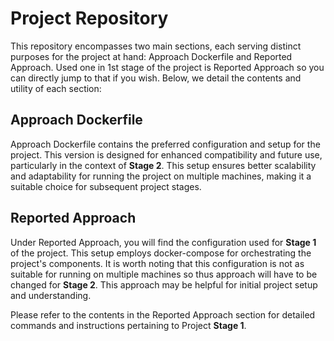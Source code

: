 # Project Repository
This repository encompasses two main sections, each serving distinct purposes for the project at hand: Approach Dockerfile and Reported Approach. Used one in 1st stage of the project is Reported Approach so you can directly jump to that if you wish. Below, we detail the contents and utility of each section:

## Approach Dockerfile
Approach Dockerfile contains the preferred configuration and setup for the project. This version is designed for enhanced compatibility and future use, particularly in the context of **Stage 2**. This setup ensures better scalability and adaptability for running the project on multiple machines, making it a suitable choice for subsequent project stages.

## Reported Approach
Under Reported Approach, you will find the configuration used for **Stage 1** of the project. This setup employs docker-compose for orchestrating the project's components. It is worth noting that this configuration is not as suitable for running on multiple machines so thus approach will have to be changed for **Stage 2**. This approach may be helpful for initial project setup and understanding.

Please refer to the contents in the Reported Approach section for detailed commands and instructions pertaining to Project **Stage 1**.
